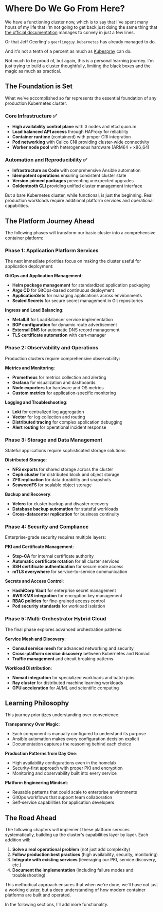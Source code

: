 # Where Do We Go From Here?

We have a functioning cluster now, which is to say that I've spent many hours of my life that I'm not going to get back just doing the same thing that [the official documentation](https://kubernetes.io/docs/setup/production-environment/tools/kubeadm/) manages to convey in just a few lines.

Or that Jeff Geerling's `geerlingguy.kubernetes` has already managed to do.

And it's not a tenth of a percent as much as [Kubespray](https://kubespray.io/) can do.

Not much to be proud of, but again, this is a personal learning journey. I'm just trying to build a cluster thoughtfully, limiting the black boxes and the magic as much as practical.

## The Foundation is Set

What we've accomplished so far represents the essential foundation of any production Kubernetes cluster:

### Core Infrastructure ✅
- **High availability control plane** with 3 nodes and etcd quorum
- **Load balanced API access** through HAProxy for reliability
- **Container runtime** (containerd) with proper CRI integration
- **Pod networking** with Calico CNI providing cluster-wide connectivity
- **Worker node pool** with heterogeneous hardware (ARM64 + x86_64)

### Automation and Reproducibility ✅
- **Infrastructure as Code** with comprehensive Ansible automation
- **Idempotent operations** ensuring consistent cluster state
- **Version-pinned packages** preventing unexpected upgrades
- **Goldentooth CLI** providing unified cluster management interface

But a bare Kubernetes cluster, while functional, is just the beginning. Real production workloads require additional platform services and operational capabilities.

## The Platform Journey Ahead

The following phases will transform our basic cluster into a comprehensive container platform:

### Phase 1: Application Platform Services
The next immediate priorities focus on making the cluster useful for application deployment:

**GitOps and Application Management**:
- **Helm package management** for standardized application packaging
- **Argo CD** for GitOps-based continuous deployment
- **ApplicationSets** for managing applications across environments
- **Sealed Secrets** for secure secret management in Git repositories

**Ingress and Load Balancing**:
- **MetalLB** for LoadBalancer service implementation
- **BGP configuration** for dynamic route advertisement
- **External DNS** for automatic DNS record management
- **TLS certificate automation** with cert-manager

### Phase 2: Observability and Operations
Production clusters require comprehensive observability:

**Metrics and Monitoring**:
- **Prometheus** for metrics collection and alerting
- **Grafana** for visualization and dashboards
- **Node exporters** for hardware and OS metrics
- **Custom metrics** for application-specific monitoring

**Logging and Troubleshooting**:
- **Loki** for centralized log aggregation
- **Vector** for log collection and routing
- **Distributed tracing** for complex application debugging
- **Alert routing** for operational incident response

### Phase 3: Storage and Data Management
Stateful applications require sophisticated storage solutions:

**Distributed Storage**:
- **NFS exports** for shared storage across the cluster
- **Ceph cluster** for distributed block and object storage
- **ZFS replication** for data durability and snapshots
- **SeaweedFS** for scalable object storage

**Backup and Recovery**:
- **Velero** for cluster backup and disaster recovery
- **Database backup automation** for stateful workloads
- **Cross-datacenter replication** for business continuity

### Phase 4: Security and Compliance
Enterprise-grade security requires multiple layers:

**PKI and Certificate Management**:
- **Step-CA** for internal certificate authority
- **Automatic certificate rotation** for all cluster services
- **SSH certificate authentication** for secure node access
- **mTLS everywhere** for service-to-service communication

**Secrets and Access Control**:
- **HashiCorp Vault** for enterprise secret management
- **AWS KMS integration** for encryption key management
- **RBAC policies** for fine-grained access control
- **Pod security standards** for workload isolation

### Phase 5: Multi-Orchestrator Hybrid Cloud
The final phase explores advanced orchestration patterns:

**Service Mesh and Discovery**:
- **Consul service mesh** for advanced networking and security
- **Cross-platform service discovery** between Kubernetes and Nomad
- **Traffic management** and circuit breaking patterns

**Workload Distribution**:
- **Nomad integration** for specialized workloads and batch jobs
- **Ray cluster** for distributed machine learning workloads
- **GPU acceleration** for AI/ML and scientific computing

## Learning Philosophy

This journey prioritizes understanding over convenience:

**Transparency Over Magic**:
- Each component is manually configured to understand its purpose
- Ansible automation makes every configuration decision explicit
- Documentation captures the reasoning behind each choice

**Production Patterns from Day One**:
- High availability configurations even in the homelab
- Security-first approach with proper PKI and encryption
- Monitoring and observability built into every service

**Platform Engineering Mindset**:
- Reusable patterns that could scale to enterprise environments
- GitOps workflows that support team collaboration
- Self-service capabilities for application developers

## The Road Ahead

The following chapters will implement these platform services systematically, building up the cluster's capabilities layer by layer. Each addition will:

1. **Solve a real operational problem** (not just add complexity)
2. **Follow production best practices** (high availability, security, monitoring)
3. **Integrate with existing services** (leveraging our PKI, service discovery, etc.)
4. **Document the implementation** (including failure modes and troubleshooting)

This methodical approach ensures that when we're done, we'll have not just a working cluster, but a deep understanding of how modern container platforms are built and operated.

In the following sections, I'll add more functionality.
